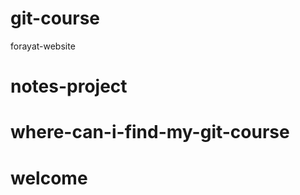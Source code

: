 # git-course
forayat-website

# notes-project

# where-can-i-find-my-git-course









# welcome

